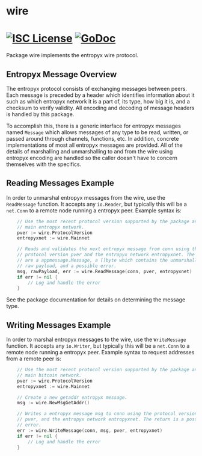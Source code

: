 wire
====

[![ISC License](http://img.shields.io/badge/license-ISC-blue.svg)](https://choosealicense.com/licenses/isc/)
[![GoDoc](https://img.shields.io/badge/godoc-reference-blue.svg)](http://godoc.org/github.com/k1pool/entropyxd/wire)
=======

Package wire implements the entropyx wire protocol.

## Entropyx Message Overview

The entropyx protocol consists of exchanging messages between peers. Each message
is preceded by a header which identifies information about it such as which
entropyx network it is a part of, its type, how big it is, and a checksum to
verify validity. All encoding and decoding of message headers is handled by this
package.

To accomplish this, there is a generic interface for entropyx messages named
`Message` which allows messages of any type to be read, written, or passed
around through channels, functions, etc. In addition, concrete implementations
of most all entropyx messages are provided. All of the details of marshalling and 
unmarshalling to and from the wire using entropyx encoding are handled so the 
caller doesn't have to concern themselves with the specifics.

## Reading Messages Example

In order to unmarshal entropyx messages from the wire, use the `ReadMessage`
function. It accepts any `io.Reader`, but typically this will be a `net.Conn`
to a remote node running a entropyx peer. Example syntax is:

```Go
	// Use the most recent protocol version supported by the package and the
	// main entropyx network.
	pver := wire.ProtocolVersion
	entropyxnet := wire.Mainnet

	// Reads and validates the next entropyx message from conn using the
	// protocol version pver and the entropyx network entropyxnet. The returns
	// are a appmessage.Message, a []byte which contains the unmarshalled
	// raw payload, and a possible error.
	msg, rawPayload, err := wire.ReadMessage(conn, pver, entropyxnet)
	if err != nil {
		// Log and handle the error
	}
```

See the package documentation for details on determining the message type.

## Writing Messages Example

In order to marshal entropyx messages to the wire, use the `WriteMessage`
function. It accepts any `io.Writer`, but typically this will be a `net.Conn`
to a remote node running a entropyx peer. Example syntax to request addresses
from a remote peer is:

```Go
	// Use the most recent protocol version supported by the package and the
	// main bitcoin network.
	pver := wire.ProtocolVersion
	entropyxnet := wire.Mainnet

	// Create a new getaddr entropyx message.
	msg := wire.NewMsgGetAddr()

	// Writes a entropyx message msg to conn using the protocol version
	// pver, and the entropyx network entropyxnet. The return is a possible
	// error.
	err := wire.WriteMessage(conn, msg, pver, entropyxnet)
	if err != nil {
		// Log and handle the error
	}
```
